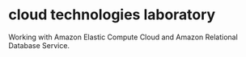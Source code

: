 # cloud technologies laboratory

Working with Amazon Elastic Compute Cloud and Amazon Relational Database Service.
